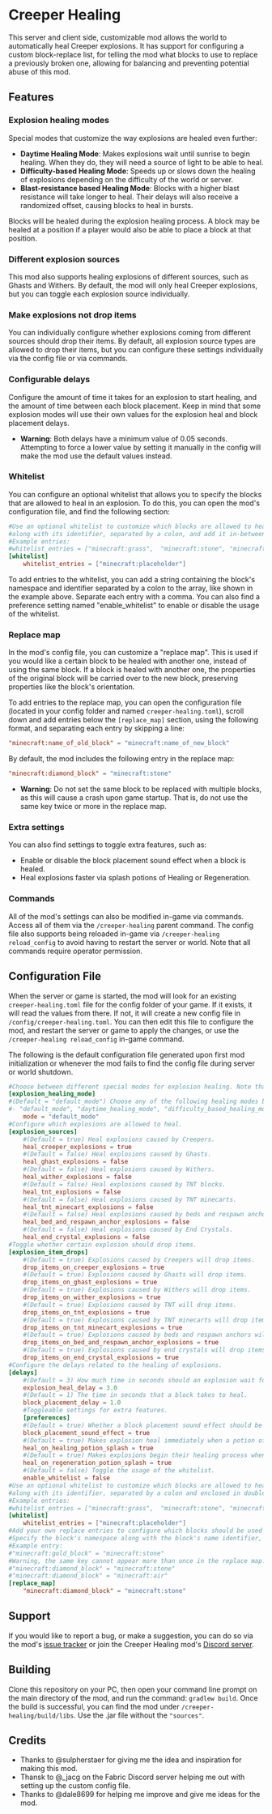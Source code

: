 # Creeper Healing
This server and client side, customizable mod allows the world to automatically heal Creeper explosions. It has support for configuring a custom block-replace list, for telling the mod what blocks to use to replace a previously broken one, allowing for balancing and preventing potential abuse of this mod.

## Features

### Explosion healing modes

Special modes that customize the way explosions are healed even further:

 - **Daytime Healing Mode**: Makes explosions wait until sunrise to begin healing. When they do, they will need a source of light to be able to heal.
 - **Difficulty-based Healing Mode**: Speeds up or slows down the healing of explosions depending on the difficulty of the world or server.
 - **Blast-resistance based Healing Mode**: Blocks with a higher blast resistance will take longer to heal. Their delays will also receive a randomized offset, causing blocks to heal in bursts.
 
Blocks will be healed during the explosion healing process. A block may be healed at a position if a player would also be able to place a block at that position.

### Different explosion sources

This mod also supports healing explosions of different sources, such as Ghasts and Withers. By default, the mod will only heal Creeper explosions, but you can toggle each explosion source individually.

### Make explosions not drop items

 You can individually configure whether explosions coming from different sources should drop their items. By default, all explosion source types are allowed to drop their items, but you can configure these settings individually via the config file or via commands.

### Configurable delays

Configure the amount of time it takes for an explosion to start healing, and the amount of time between each block placement.
Keep in mind that some explosion modes will use their own values for the explosion heal and block placement delays.

- **Warning**: Both delays have a minimum value of 0.05 seconds. Attempting to force a lower value by setting it manually in the config will make the mod use the default values instead.

### Whitelist

You can configure an optional whitelist that allows you to specify the blocks that are allowed to heal in an explosion. To do this, you can open the mod's configuration file, and find the following section:

```toml
#Use an optional whitelist to customize which blocks are allowed to heal. To add an entry, specify the block's namespace
#along with its identifier, separated by a colon, and add it in-between the square brackets below. Separate each entry with a comma.
#Example entries:
#whitelist_entries = ["minecraft:grass",  "minecraft:stone", "minecraft:sand"]
[whitelist]
	whitelist_entries = ["minecraft:placeholder"]
```

To add entries to the whitelist, you can add a string containing the block's namespace and identifier separated by a colon to the array, like shown in the example above. Separate each entry with a comma.
You can also find a preference setting named "enable_whitelist" to enable or disable the usage of the whitelist. 

### Replace map

In the mod's config file, you can customize a "replace map". This is used if you would like a certain block to be healed with another one, instead of using the same block. If a block is healed with another one, the properties of the original block will be carried over to the new block, preserving properties like the block's orientation. 

To add entries to the replace map, you can open the configuration file (located in your config folder and named `creeper-healing.toml`), scroll down and add entries below the `[replace_map]` section, using the following format, and separating each entry by skipping a line:

```toml
"minecraft:name_of_old_block" = "minecraft:name_of_new_block"
```

By default, the mod includes the following entry in the replace map:

```toml
"minecraft:diamond_block" = "minecraft:stone"
```

- **Warning**: Do not set the same block to be replaced with multiple blocks, as this will cause a crash upon game startup. That is, do not use the same key twice or more in the replace map.

### Extra settings

You can also find settings to toggle extra features, such as:

 - Enable or disable the block placement sound effect when a block is healed.
 - Heal explosions faster via splash potions of Healing or Regeneration.

### Commands

All of the mod's settings can also be modified in-game via commands. Access all of them via the `/creeper-healing` parent command. The config file also supports being reloaded in-game via `/creeper-healing reload_config` to avoid having to restart the server or world. Note that all commands require operator permission.

## Configuration  File
When the server or game is started, the mod will look for an existing `creeper-healing.toml` file for the config folder of your game. If it exists, it will read the values from there. If not, it will create a new config file in `/config/creeper-healing.toml`. You can then edit this file to configure the mod, and restart the server or game to apply the changes, or use the `/creeper-healing reload_config` in-game command. 

The following is the default configuration file generated upon first mod initialization or whenever the mod fails to find the config file during server or world shutdown.

```toml
#Choose between different special modes for explosion healing. Note that certain healing modes will not follow the explosion delay and block delay settings.
[explosion_healing_mode]
#(Default = "default_mode") Choose any of the following healing modes by copying one of the strings and pasting it into the value of the "mode" setting below:
#- "default_mode", "daytime_healing_mode", "difficulty_based_healing_mode", "blast_resistance_based_healing_mode" 
    mode = "default_mode"
#Configure which explosions are allowed to heal.
[explosion_sources]
    #(Default = true) Heal explosions caused by Creepers.
    heal_creeper_explosions = true
    #(Default = false) Heal explosions caused by Ghasts.
    heal_ghast_explosions = false
    #(Default = false) Heal explosions caused by Withers.
    heal_wither_explosions = false
    #(Default = false) Heal explosions caused by TNT blocks.
    heal_tnt_explosions = false
    #(Default = false) Heal explosions caused by TNT minecarts.
    heal_tnt_minecart_explosions = false
    #(Default = false) Heal explosions caused by beds and respawn anchors.
    heal_bed_and_respawn_anchor_explosions = false
    #(Default = false) Heal explosions caused by End Crystals.
    heal_end_crystal_explosions = false
#Toggle whether certain explosion should drop items.
[explosion_item_drops]
    #(Default = true) Explosions caused by Creepers will drop items.
    drop_items_on_creeper_explosions = true
    #(Default = true) Explosions caused by Ghasts will drop items.
    drop_items_on_ghast_explosions = true
    #(Default = true) Explosions caused by Withers will drop items.
    drop_items_on_wither_explosions = true
    #(Default = true) Explosions caused by TNT will drop items.
    drop_items_on_tnt_explosions = true
    #(Default = true) Explosions caused by TNT minecarts will drop items.
    drop_items_on_tnt_minecart_explosions = true
    #(Default = true) Explosions caused by beds and respawn anchors will drop items.
    drop_items_on_bed_and_respawn_anchor_explosions = true
    #(Default = true) Explosions caused by end crystals will drop items.
    drop_items_on_end_crystal_explosions = true
#Configure the delays related to the healing of explosions.
[delays]
    #(Default = 3) How much time in seconds should an explosion wait for to begin healing.
    explosion_heal_delay = 3.0
    #(Default = 1) The time in seconds that a block takes to heal.
    block_placement_delay = 1.0
    #Toggleable settings for extra features.
    [preferences]
    #(Default = true) Whether a block placement sound effect should be played when a block is healed.
    block_placement_sound_effect = true
    #(Default = true) Makes explosion heal immediately when a potion of Healing is thrown on them.
    heal_on_healing_potion_splash = true
    #(Default = true) Makes explosions begin their healing process when a potion of Regeneration is thrown on them.
    heal_on_regeneration_potion_splash = true
    #(Default = false) Toggle the usage of the whitelist.
    enable_whitelist = false
#Use an optional whitelist to customize which blocks are allowed to heal. To add an entry, specify the block's namespace
#along with its identifier, separated by a colon and enclosed in double quotes, and add it in-between the square brackets below. Separate each entry with a comma.
#Example entries:
#whitelist_entries = ["minecraft:grass",  "minecraft:stone", "minecraft:sand"]
[whitelist]
    whitelist_entries = ["minecraft:placeholder"]
#Add your own replace entries to configure which blocks should be used to heal other blocks. The block on the right will be used to heal the block on the left.
#Specify the block's namespace along with the block's name identifier, separated by a colon and enclosed in double quotes.
#Example entry:
#"minecraft:gold_block" = "minecraft:stone"
#Warning, the same key cannot appear more than once in the replace map! For example, the following will cause an error:
#"minecraft:diamond_block" = "minecraft:stone"
#"minecraft:diamond_block" = "minecraft:air" 
[replace_map]
    "minecraft:diamond_block" = "minecraft:stone"
```

## Support

If you would like to report a bug, or make a suggestion, you can do so via the mod's [issue tracker](https://github.com/ArkoSammy12/creeper-healing/issues) or join the Creeper Healing mod's [Discord server](https://discord.gg/UKr8n3b3ze). 

## Building

Clone this repository on your PC, then open your command line prompt on the main directory of the mod, and run the command: `gradlew build`. Once the build is successful, you can find the mod under `/creeper-healing/build/libs`. Use the .jar file without the `"sources"`.

## Credits

- Thanks to @sulpherstaer for giving me the idea and inspiration for making this mod.
- Thansk to @_jacg on the Fabric Discord server helping me out with setting up the custom config file.
- Thanks to @dale8699 for helping me improve and give me ideas for the mod.
